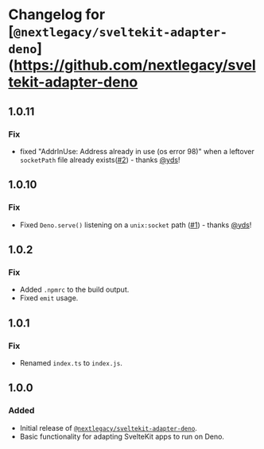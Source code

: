 # Changelog for [`@nextlegacy/sveltekit-adapter-deno`](https://github.com/nextlegacy/sveltekit-adapter-deno

## 1.0.11

### Fix

- fixed "AddrInUse: Address already in use (os error 98)" when a leftover `socketPath` file already exists([#2](https://github.com/NextLegacy/sveltekit-adapter-deno/pull/2)) - thanks [@yds](https://github.com/yds)!

## 1.0.10

### Fix

- Fixed `Deno.serve()` listening on a `unix:socket` path ([#1](https://github.com/NextLegacy/sveltekit-adapter-deno/pull/1)) - thanks [@yds](https://github.com/yds)!

## 1.0.2

### Fix

- Added `.npmrc` to the build output.
- Fixed `emit` usage.

## 1.0.1

### Fix

- Renamed `index.ts` to `index.js`.

## 1.0.0

### Added

- Initial release of [`@nextlegacy/sveltekit-adapter-deno`](https://github.com/nextlegacy/sveltekit-adapter-deno).
- Basic functionality for adapting SvelteKit apps to run on Deno.
